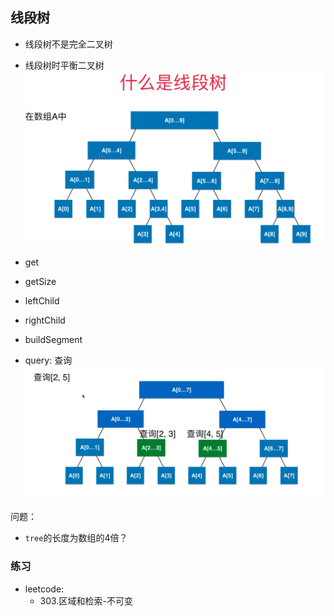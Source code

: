 ## 线段树

* 线段树不是完全二叉树
* 线段树时平衡二叉树
  ![](https://raw.githubusercontent.com/wangkaiwd/drawing-bed/master/20201224221928.png)

* get
* getSize
* leftChild
* rightChild
* buildSegment
* query: 查询
  ![](https://raw.githubusercontent.com/wangkaiwd/drawing-bed/master/20201224223817.png)

问题：

* `tree`的长度为数组的4倍？

### 练习

* leetcode:
  * 303.区域和检索-不可变
